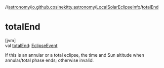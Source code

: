 //[astronomy](../../../index.md)/[io.github.cosinekitty.astronomy](../index.md)/[LocalSolarEclipseInfo](index.md)/[totalEnd](total-end.md)

# totalEnd

[jvm]\
val [totalEnd](total-end.md): [EclipseEvent](../-eclipse-event/index.md)

If this is an annular or a total eclipse, the time and Sun altitude when annular/total phase ends; otherwise invalid.
